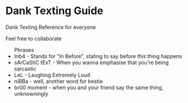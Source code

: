 # Dank Texting Guide 
Dank Texting Reference for everyone 

Feel free to collaborate

<ul>Phrases  
  <li>Inb4 - Stands for "In Before", stating to say before <i>this</i> thing happens </li>
  <li> sArCaStiC tExT - When you wanna emphasise that you're being sarcastic </li>
  <li> LeL - Laughing Extremely Loud </li> 
  <li> niBBa - well, another word for bestie </li>
  <li> br00 moment - when you and your friend say the same thing, unknowningly </li>
</u1>

